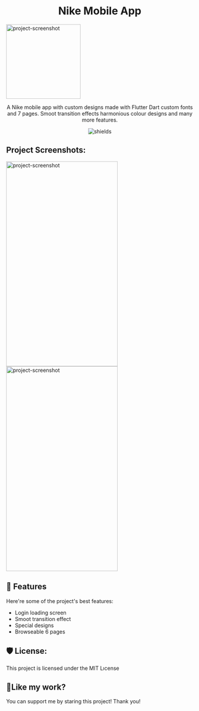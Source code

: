 <h1 align="center" id="title">Nike Mobile App</h1>

<img src="https://r.resimlink.com/BmbHd2prn1so.jpg" alt="project-screenshot" width="200">

<p align="center" <p id="description">A Nike mobile app with custom designs made with Flutter Dart custom fonts and 7 pages. Smoot transition effects harmonious colour designs and many more features.</p>

<p align="center"><img src="https://img.shields.io/twitter/follow/:at4soyy" alt="shields"></p>

<h2>Project Screenshots:</h2>

<img src="https://r.resimlink.com/Mizgp0Y.png" alt="project-screenshot" width="300" height="550"><img src="https://r.resimlink.com/y98qjCl3Mhs.png" alt="project-screenshot" width="300" height="550">
  
<h2>🧐 Features</h2>

Here're some of the project's best features:

*   Login loading screen
*   Smoot transition effect
*   Special designs
*   Browseable 6 pages

<h2>🛡️ License:</h2>

This project is licensed under the MIT Lıcense

<h2>💖Like my work?</h2>

You can support me by staring this project! Thank you!
